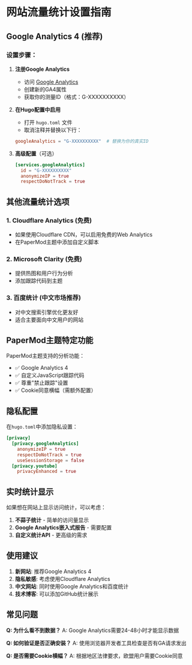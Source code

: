 # 网站流量统计设置指南

## Google Analytics 4 (推荐)

### 设置步骤：

1. **注册Google Analytics**
   - 访问 [Google Analytics](https://analytics.google.com/)
   - 创建新的GA4属性
   - 获取你的测量ID（格式：G-XXXXXXXXXX）

2. **在Hugo配置中启用**
   - 打开 `hugo.toml` 文件
   - 取消注释并替换以下行：
   ```toml
   googleAnalytics = "G-XXXXXXXXXX"  # 替换为你的真实ID
   ```

3. **高级配置**（可选）
   ```toml
   [services.googleAnalytics]
     id = "G-XXXXXXXXXX"
     anonymizeIP = true
     respectDoNotTrack = true
   ```

## 其他流量统计选项

### 1. Cloudflare Analytics (免费)
- 如果使用Cloudflare CDN，可以启用免费的Web Analytics
- 在PaperMod主题中添加自定义脚本

### 2. Microsoft Clarity (免费)
- 提供热图和用户行为分析
- 添加跟踪代码到主题

### 3. 百度统计 (中文市场推荐)
- 对中文搜索引擎优化更友好
- 适合主要面向中文用户的网站

## PaperMod主题特定功能

PaperMod主题支持的分析功能：

- ✅ Google Analytics 4
- ✅ 自定义JavaScript跟踪代码
- ✅ 尊重"禁止跟踪"设置
- ✅ Cookie同意横幅（需额外配置）

## 隐私配置

在`hugo.toml`中添加隐私设置：

```toml
[privacy]
  [privacy.googleAnalytics]
    anonymizeIP = true
    respectDoNotTrack = true
    useSessionStorage = false
  [privacy.youtube]
    privacyEnhanced = true
```

## 实时统计显示

如果想在网站上显示访问统计，可以考虑：

1. **不蒜子统计** - 简单的访问量显示
2. **Google Analytics嵌入式报告** - 需要配置
3. **自定义统计API** - 更高级的需求

## 使用建议

1. **新网站**: 推荐Google Analytics 4
2. **隐私敏感**: 考虑使用Cloudflare Analytics
3. **中文网站**: 同时使用Google Analytics和百度统计
4. **技术博客**: 可以添加GitHub统计展示

## 常见问题

**Q: 为什么看不到数据？**
A: Google Analytics需要24-48小时才能显示数据

**Q: 如何验证是否正确安装？**
A: 使用浏览器开发者工具检查是否有GA请求发出

**Q: 是否需要Cookie横幅？**
A: 根据地区法律要求，欧盟用户需要Cookie同意